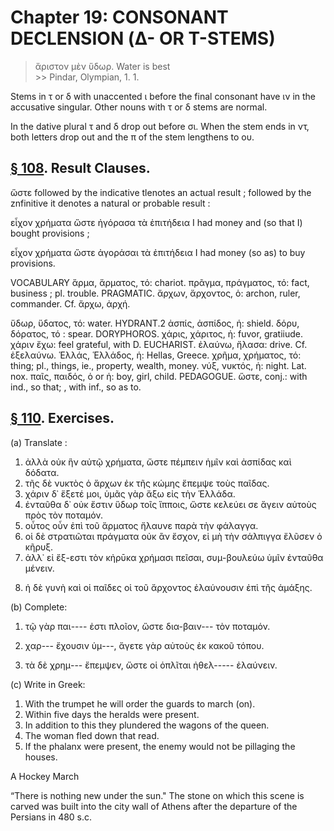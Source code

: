 # Chapter 19: CONSONANT DECLENSION (Δ- OR Τ-STEMS)
>  ἄριστον μὲν ὕδωρ.</quote> <quote xml:lang="eng">Water is best<br/> >> Pindar, Olympian, 1. 1.



<div type="textpart" subtype="para" n="107">


Stems in τ or δ with unaccented ι before the final
consonant have ιν in the accusative singular. Other
nouns with τ or δ stems are normal.



In the dative plural τ and δ drop out before σι. When
the stem ends in ντ, both letters drop out and the π of the
stem lengthens to ου.



<pb n="60"/>


## [§ 108](#para108). Result Clauses.


<rs type="lemma">ὥστε</rs> followed by the indicative
tlenotes an actual result ; followed by the znfinitive it denotes
a natural or probable result :

εἶχον χρήματα ὥστε ἠγόρασα τὰ ἐπιτήδεια
I had money and (so that I) bought provisions ;

εἶχον χρήματα ὥστε ἀγοράσαι τὰ ἐπιτήδεια
I had money (so as) to buy provisions.

<div type="textpart" subtype="para" n="109">


VOCABULARY
<rs type="lemma">ἅρμα</rs>, ἅρματος, τό: chariot.
<rs type="lemma">πρᾶγμα</rs>, πράγματος, τό: fact, business ; pl. trouble. PRAGMATIC.
<rs type="lemma">ἄρχων</rs>, ἄρχοντος, ὁ: archon, ruler,  commander. Cf. ἄρχω, ἀρχή.

<rs type="lemma">ὕδωρ</rs>, ὕδατος, τό: water. HYDRANT.2
<rs type="lemma">ἀσπίς</rs>, ἀσπίδος, ἡ: shield.
<rs type="lemma">δόρυ</rs>, δόρατος, τό : spear. DORYPHOROS.
<rs type="lemma">χάρις</rs>, χάριτος, ἡ: fuvor, gratiiude. χάριν ἔχω: feel grateful, with D. EUCHARIST.
<rs type="lemma">ἐλαύνω</rs>, ἤλασα: drive. Cf. ἐξελαύνω.
<rs type="lemma">Ἑλλάς</rs>, Ἑλλάδος, ἡ: Ηellas, Greece.
<rs type="lemma">χρῆμα</rs>, χρήματος, τό: thing; pl., things, ie., property, wealth, money.
<rs type="lemma">νύξ</rs>, νυκτός, ἡ: night. Lat. nox.
<rs type="lemma">παῖς</rs>, παιδός, ὁ or ἡ: boy, girl, child. PEDAGOGUE.
ὥστε, conj.: with ind., so that; , with inf., so as to.

## [§ 110](#para110). Exercises.




(a) Translate :

1. ἀλλὰ οὐκ ἣν αὐτῷ χρήματα, ὥστε πέμπειν ἡμῖν καὶ ἀσπίδας καὶ δόδατα.
2. τῆς δὲ νυκτὸς ὁ ἄρχων ἐκ τῆς κώμης ἔπεμψε τοὺς παῖδας.
3. χάριν δ᾽ ἕξετέ μοι, ὑμᾶς γὰρ ἄξω εἰς τὴν Ἑλλάδα.
4. ἐνταῦθα δ᾽ οὐκ ἔστιν ὕδωρ τοῖς ἵπποις, ὥστε κελεύει σε ἄγειν αὐτοὺς πρὸς τὸν ποταμόν.
5. οὗτος οὖν ἐπὶ τοῦ ἅρματος ἤλαυνε παρὰ τὴν φάλαγγα.
6. οἱ δὲ στρατιῶται πράγματα οὐκ ἂν ἔσχον, εἰ μὴ τὴν σάλπιγγα ἔλῦσεν ὁ κῆρυξ.
7. ἀλλ᾽ εἰ ἔξ-εστι τὸν κἠρῡκα χρήμασι πεῖσαι, συμ-βουλεύω ὑμῖν ἐνταῦθα μένειν.

<pb n="61"/>

8. ἡ δὲ γυνὴ καὶ οἱ παῖδες οἱ τοῦ ἄρχοντος ἐλαύνουσιν ἐπὶ τῆς ἁμάξης.

(b) Complete:

1. τῷ γὰρ παι---- ἐστι πλοῖον, ὥστε δια-βαιν--- τὸν ποταμόν.

2. χαρ--- ἔχουσιν ὑμ---, ἄγετε γὰρ αὐτοὺς ἐκ κακοῦ τόπου.
3. τὰ δὲ χρημ--- ἔπεμψεν, ὥστε οἱ ὁπλῖται ἠθελ----- ἐλαύνειν.

(c) Write in Greek:

1. With the trumpet he will order the guards to march (on).
2. Within five days the heralds were present.
3. In addition to this they plundered the wagons of the queen.
4. The woman fled down that read.
5. If the phalanx were present, the enemy would not be pillaging the houses.

A Hockey March

“There is nothing new under the sun." The stone on which this scene
is carved was built into the city wall of Athens after the departure of the
Persians in 480 s.c.

<pb n="62"/>






